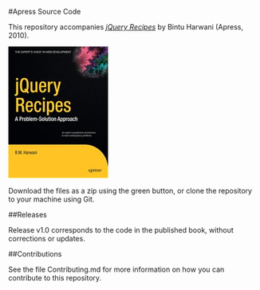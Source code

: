 #Apress Source Code

This repository accompanies [*jQuery Recipes*](http://www.apress.com/9781430227090) by Bintu Harwani (Apress, 2010).

![Cover image](9781430227090.jpg)

Download the files as a zip using the green button, or clone the repository to your machine using Git.

##Releases

Release v1.0 corresponds to the code in the published book, without corrections or updates.

##Contributions

See the file Contributing.md for more information on how you can contribute to this repository.
